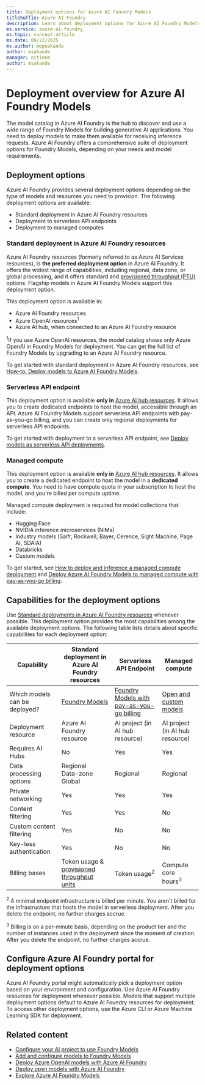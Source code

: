```yaml
---
title: Deployment options for Azure AI Foundry Models
titleSuffix: Azure AI Foundry
description: Learn about deployment options for Azure AI Foundry Models.
ms.service: azure-ai-foundry
ms.topic: concept-article
ms.date: 09/22/2025
ms.author: mopeakande
author: msakande
manager: nitinme
author: msakande
---
```


# Deployment overview for Azure AI Foundry Models

The model catalog in Azure AI Foundry is the hub to discover and use a wide range of Foundry Models for building generative AI applications. You need to deploy models to make them available for receiving inference requests. Azure AI Foundry offers a comprehensive suite of deployment options for Foundry Models, depending on your needs and model requirements.

## Deployment options

Azure AI Foundry provides several deployment options depending on the type of models and resources you need to provision. The following deployment options are available:

- Standard deployment in Azure AI Foundry resources
- Deployment to serverless API endpoints
- Deployment to managed computes

### Standard deployment in Azure AI Foundry resources

Azure AI Foundry resources (formerly referred to as Azure AI Services resources), is **the preferred deployment option** in Azure AI Foundry. It offers the widest range of capabilities, including regional, data zone, or global processing, and it offers standard and [provisioned throughput (PTU)](../../ai-services/openai/concepts/provisioned-throughput.md) options. Flagship models in Azure AI Foundry Models support this deployment option.

This deployment option is available in:

* Azure AI Foundry resources
* Azure OpenAI resources<sup>1</sup>
* Azure AI hub, when connected to an Azure AI Foundry resource

<sup>1</sup>If you use Azure OpenAI resources, the model catalog shows only Azure OpenAI in Foundry Models for deployment. You can get the full list of Foundry Models by upgrading to an Azure AI Foundry resource.

To get started with standard deployment in Azure AI Foundry resources, see [How-to: Deploy models to Azure AI Foundry Models](../foundry-models/how-to/create-model-deployments.md).

### Serverless API endpoint

This deployment option is available **only in** [Azure AI hub resources](ai-resources.md). It allows you to create dedicated endpoints to host the model, accessible through an API. Azure AI Foundry Models support serverless API endpoints with pay-as-you-go billing, and you can create only regional deployments for serverless API endpoints.

To get started with deployment to a serverless API endpoint, see [Deploy models as serverless API deployments](../how-to/deploy-models-serverless.md).

### Managed compute

This deployment option is available **only in** [Azure AI hub resources](ai-resources.md). It allows you to create a dedicated endpoint to host the model in a **dedicated compute**. You need to have compute quota in your subscription to host the model, and you're billed per compute uptime. 

Managed compute deployment is required for model collections that include:

* Hugging Face
* NVIDIA inference microservices (NIMs)
* Industry models (Saifr, Rockwell, Bayer, Cerence, Sight Machine, Page AI, SDAIA)
* Databricks
* Custom models

To get started, see [How to deploy and inference a managed compute deployment](../how-to/deploy-models-managed.md) and [Deploy Azure AI Foundry Models to managed compute with pay-as-you-go billing](../how-to/deploy-models-managed-pay-go.md).

## Capabilities for the deployment options

Use [Standard deployments in Azure AI Foundry resources](#standard-deployment-in-azure-ai-foundry-resources) whenever possible. This deployment option provides the most capabilities among the available deployment options. The following table lists details about specific capabilities for each deployment option:

| Capability                    | Standard deployment in Azure AI Foundry resources | Serverless API Endpoint | Managed compute |
|-------------------------------|--------------------------------------------------|------------------------|-----------------|
| Which models can be deployed? | [Foundry Models](../../ai-foundry/foundry-models/concepts/models.md) | [Foundry Models with pay-as-you-go billing](../how-to/model-catalog-overview.md) | [Open and custom models](../how-to/model-catalog-overview.md#availability-of-models-for-deployment-as-managed-compute) |
| Deployment resource           | Azure AI Foundry resource                         | AI project (in AI hub resource) | AI project (in AI hub resource) |
| Requires AI Hubs              | No                                               | Yes                   | Yes            |
| Data processing options       | Regional <br /> Data-zone  <br /> Global         | Regional              | Regional       |
| Private networking            | Yes                                              | Yes                   | Yes            |
| Content filtering             | Yes                                              | Yes                   | No             |
| Custom content filtering      | Yes                                              | No                    | No             |
| Key-less authentication       | Yes                                              | No                    | No             |
| Billing bases                 | Token usage & [provisioned throughput units](../../ai-services/openai/concepts/provisioned-throughput.md) | Token usage<sup>2</sup> | Compute core hours<sup>3</sup> |

<sup>2</sup> A minimal endpoint infrastructure is billed per minute. You aren't billed for the infrastructure that hosts the model in serverless deployment. After you delete the endpoint, no further charges accrue.

<sup>3</sup> Billing is on a per-minute basis, depending on the product tier and the number of instances used in the deployment since the moment of creation. After you delete the endpoint, no further charges accrue.

## Configure Azure AI Foundry portal for deployment options

Azure AI Foundry portal might automatically pick a deployment option based on your environment and configuration. Use Azure AI Foundry resources for deployment whenever possible. 
Models that support multiple deployment options default to Azure AI Foundry resources for deployment. To access other deployment options, use the Azure CLI or Azure Machine Learning SDK for deployment.

## Related content

* [Configure your AI project to use Foundry Models](../../ai-foundry/foundry-models/how-to/quickstart-ai-project.md)
* [Add and configure models to Foundry Models](../foundry-models/how-to/create-model-deployments.md)
* [Deploy Azure OpenAI models with Azure AI Foundry](../how-to/deploy-models-openai.md)
* [Deploy open models with Azure AI Foundry](../how-to/deploy-models-managed.md)
* [Explore Azure AI Foundry Models](../how-to/model-catalog-overview.md)
